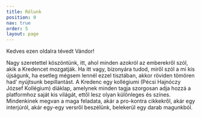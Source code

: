 ```yaml
---
title: Rólunk
position: 0
nav: true
order: 5
layout: page
---
```


Kedves ezen oldalra tévedt Vándor!

Nagy szeretettel köszöntünk, itt, ahol minden azokról az emberekről szól, akik a Kredencet mozgatják. Ha itt vagy, bizonyára tudod, miről szól a mi kis újságunk, ha esetleg mégsem lennél ezzel tisztában, akkor röviden tömören had' nyújtsunk bepillantást. A Kredenc egy kollégiumi (Pécsi Hajnóczy József Kollégium) diáklap, amelynek minden tagja szorgosan adja hozzá a platformhoz saját kis világát, ettől lesz olyan különleges és színes. Mindenkinek megvan a maga feladata, akár a pro-kontra cikkekről, akár egy interjúról, akár egy-egy versről beszélünk, belekerül egy darab magunkból.
